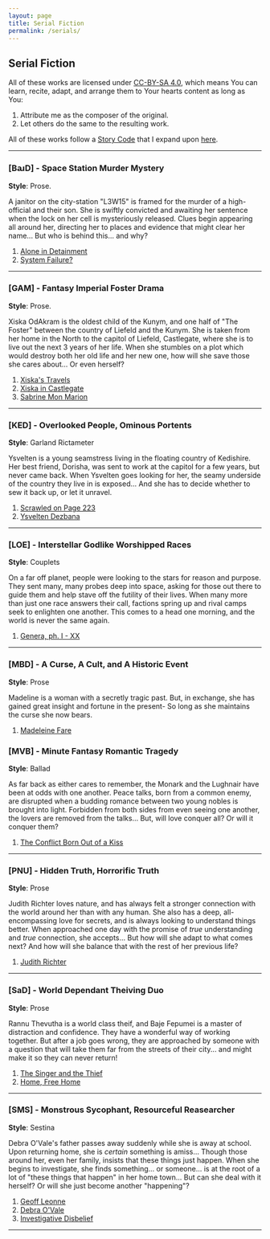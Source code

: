 ```yaml
---
layout: page
title: Serial Fiction
permalink: /serials/
---
```


## Serial Fiction

All of these works are licensed under [CC-BY-SA 4.0][1], which means You
can learn, recite, adapt, and arrange them to Your hearts content as
long as You:

1.  Attribute me as the composer of the original.
2.  Let others do the same to the resulting work.

All of these works follow a [Story Code][2] that I expand upon
[here][3].

* * *

### \[BꜷD\] - Space Station Murder Mystery

**Style**\: Prose.

A janitor on the city-station \"L3W15\" is framed for the murder of a
high-official and their son. She is swiftly convicted and awaiting her
sentence when the lock on her cell is mysteriously released. Clues begin
appearing all around her, directing her to places and evidence that
might clear her name... But who is behind this... and why?

1.  [Alone in Detainment][4]
2.  [System Failure?][5]

* * *

### \[GAM\] - Fantasy Imperial Foster Drama

**Style**\: Prose.

Xiska OdAkram is the oldest child of the Kunym, and one half of \"The
Foster\" between the country of Liefeld and the Kunym. She is taken from
her home in the North to the capitol of Liefeld, Castlegate, where she
is to live out the next 3 years of her life. When she stumbles on a plot
which would destroy both her old life and her new one, how will she save
those she cares about... Or even herself?

1.  [Xiska\'s Travels][6]
2.  [Xiska in Castlegate][7]
3.  [Sabrine Mon Marion][8]

* * *

### \[KED\] - Overlooked People, Ominous Portents

**Style**\: Garland Rictameter

Ysvelten is a young seamstress living in the floating country of
Kedishire. Her best friend, Dorisha, was sent to work at the capitol for
a few years, but never came back. When Ysvelten goes looking for her,
the seamy underside of the country they live in is exposed... And she
has to decide whether to sew it back up, or let it unravel.

1.  [Scrawled on Page 223][9]
2.  [Ysvelten Dezbana][10]

* * *

### \[LOE\] - Interstellar Godlike Worshipped Races

**Style**\: Couplets

On a far off planet, people were looking to the stars for reason and
purpose. They sent many, many probes deep into space, asking for those
out there to guide them and help stave off the futility of their lives.
When many more than just one race answers their call, factions spring up
and rival camps seek to enlighten one another. This comes to a head one
morning, and the world is never the same again.

1.  [Genera, ph. I - XX][11]

* * *

### \[MBD\] - A Curse, A Cult, and A Historic Event

**Style**\: Prose

Madeline is a woman with a secretly tragic past. But, in exchange, she
has gained great insight and fortune in the present- So long as she
maintains the curse she now bears.

1.  [Madeleine Fare][12]

### \[MVB\] - Minute Fantasy Romantic Tragedy

**Style**\: Ballad

As far back as either cares to remember, the Monark and the Lughnair
have been at odds with one another. Peace talks, born from a common
enemy, are disrupted when a budding romance between two young nobles is
brought into light. Forbidden from both sides from even seeing one
another, the lovers are removed from the talks... But, will love conquer
all? Or will it conquer them?

1.  [The Conflict Born Out of a Kiss][13]

* * *

### \[PNU\] - Hidden Truth, Horrorific Truth

**Style**\: Prose

Judith Richter loves nature, and has always felt a stronger connection
with the world around her than with any human. She also has a deep,
all-encompassing love for secrets, and is always looking to understand
things better. When approached one day with the promise of *true*
understanding and *true* connection, she accepts... But how will she
adapt to what comes next? And how will she balance that with the rest of
her previous life?

1.  [Judith Richter][14]

* * *

### \[SaD\] - World Dependant Theiving Duo

**Style**\: Prose

Rannu Thevutha is a world class theif, and Baje Fepumei is a master of
distraction and confidence. They have a wonderful way of working
together. But after a job goes wrong, they are approached by someone
with a question that will take them far from the streets of their
city... and might make it so they can never return!

1.  [The Singer and the Thief][15]
2.  [Home, Free Home][16]

* * *

### \[SMS\] - Monstrous Sycophant, Resourceful Reasearcher

**Style**\: Sestina

Debra O\'Vale\'s father passes away suddenly while she is away at
school. Upon returning home, she is *certain* something is amiss...
Though those around her, even her family, insists that these things just
happen. When she begins to investigate, she finds something... or
someone... is at the root of a lot of \"these things that happen\" in
her home town... But can she deal with it herself? Or will she just
become another \"happening\"?

1.  [Geoff Leonne][17]
2.  [Debra O\'Vale][18]
3.  [Investigative Disbelief][19]

* * *



[1]: https://creativecommons.org/licenses/by-sa/4.0/ 
[2]: http://www.proseandprosody.com/p/story-code-story-code-story-code-you.html 
[3]: http://www.toftandtoddy.com/2015/09/02/encoded-stories/ 
[4]: http://www.proseandprosody.com/2015/BAUD-01-Alone-in-Detainment/ 
[5]: http://www.proseandprosody.com/2015/BAUD-02-System-Failure/ 
[6]: http://www.proseandprosody.com/2015/GAM-01-Xiskas-Travels/ 
[7]: http://www.proseandprosody.com/2015/GAM-02-Xiksa-in-Castlegate/ 
[8]: http://www.proseandprosody.com/2015/GAM-03-Sabrine-Mon-Marion/ 
[9]: http://www.proseandprosody.com/2015/KED-01-Page-233/ 
[10]: http://www.proseandprosody.com/2015/KED-02-Ysvelten-Dezbana/ 
[11]: http://www.proseandprosody.com/2015/LOE-01-Genera-ph-I-XX/ 
[12]: http://www.proseandprosody.com/2015/mbd-01-madeleine-fare/ 
[13]: http://www.proseandprosody.com/2015/MVB-01-Flashing-Destiny/ 
[14]: http://www.proseandprosody.com/2015/PNU-01-Judith-Richter/ 
[15]: http://www.proseandprosody.com/2015/SAD-01-The-Singer-and-the-Thief/ 
[16]: http://www.proseandprosody.com/2015/SAD-02-Home-Free-Home/ 
[17]: http://www.proseandprosody.com/2015/SMS-01-Geoff-Leonne/ 
[18]: http://www.proseandprosody.com/2015/SMS-02-Debra-O-Vale/ 
[19]: http://www.proseandprosody.com/2016/sms-03-investigative-disbelief/ 

